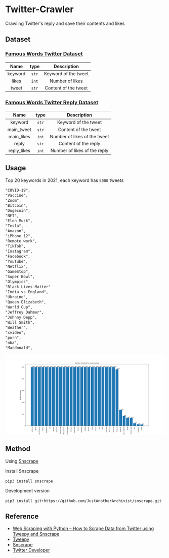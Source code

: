 # Twitter-Crawler

Crawling Twitter's reply and save their contents and likes

## Dataset

### [Famous Words Twitter Dataset](https://www.kaggle.com/datasets/jackksoncsie/twitter-dataset-keywords-likes-and-tweets)

|Name|type|Description|
|:---:|:---:|:---:|
|keyword|`str`|Keyword of the tweet|
|likes|`int`|Number of likes|
|tweet|`str`|Content of the tweet|

### [Famous Words Twitter Reply Dataset]()

|Name|type|Description|
|:---:|:---:|:---:|
|keyword|`str`|Keyword of the tweet|
|main_tweet|`str`|Content of the tweet|
|main_likes|`int`|Number of likes of the tweet|
|reply|`str`|Content of the reply|
|reply_likes|`int`|Number of likes of the reply|

## Usage

Top 20 keywords in 2021, each keyword has `5000` tweets
```
"COVID-19",
"Vaccine",
"Zoom",
"Bitcoin",
"Dogecoin",
"NFT",
"Elon Musk",
"Tesla",
"Amazon",
"iPhone 12",
"Remote work",
"TikTok",
"Instagram",
"Facebook",
"YouTube",
"Netflix",
"GameStop",
"Super Bowl",
"Olympics",
"Black Lives Matter"
"India vs England",
"Ukraine",
"Queen Elizabeth",
"World Cup",
"Jeffrey Dahmer",
"Johnny Depp",
"Will Smith",
"Weather",
"xvideo",
"porn",
"nba",
"Macdonald",
```

![](./count.png)

## Method

Using [Snscrape](https://github.com/JustAnotherArchivist/snscrape)

Install Snscrape

`pip3 install snscrape`

Development version

`pip3 install git+https://github.com/JustAnotherArchivist/snscrape.git`

## Reference

- [Web Scraping with Python – How to Scrape Data from Twitter using Tweepy and Snscrape](https://www.freecodecamp.org/news/python-web-scraping-tutorial/)
- [Tweepy](https://github.com/tweepy/tweepy)
- [Snscrape](https://github.com/JustAnotherArchivist/snscrape)
- [Twitter Developer](https://developer.twitter.com/en)
